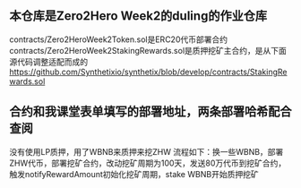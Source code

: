 ## 本仓库是Zero2Hero Week2的duling的作业仓库
contracts/Zero2HeroWeek2Token.sol是ERC20代币部署合约
contracts/Zero2HeroWeek2StakingRewards.sol是质押挖矿主合约，是从下面源代码调整适配而成的
https://github.com/Synthetixio/synthetix/blob/develop/contracts/StakingRewards.sol

## 合约和我课堂表单填写的部署地址，两条部署哈希配合查阅
没有使用LP质押，用了WBNB来质押来挖ZHW
流程如下：换一些WBNB，部署ZHW代币，部署挖矿合约，改动挖矿周期为100天，发送80万代币到挖矿合约，触发notifyRewardAmount初始化挖矿周期，stake WBNB开始质押挖矿
